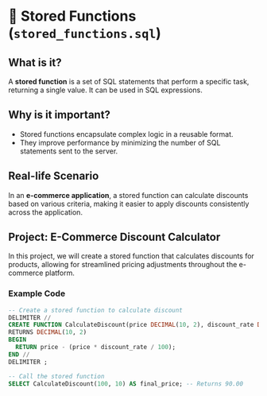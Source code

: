 # 🚀 Stored Functions (`stored_functions.sql`)

## What is it?
A **stored function** is a set of SQL statements that perform a specific task, returning a single value. It can be used in SQL expressions.

## Why is it important?
- Stored functions encapsulate complex logic in a reusable format.
- They improve performance by minimizing the number of SQL statements sent to the server.

## Real-life Scenario
In an **e-commerce application**, a stored function can calculate discounts based on various criteria, making it easier to apply discounts consistently across the application.

## Project: E-Commerce Discount Calculator
In this project, we will create a stored function that calculates discounts for products, allowing for streamlined pricing adjustments throughout the e-commerce platform.

### Example Code
```sql
-- Create a stored function to calculate discount
DELIMITER //
CREATE FUNCTION CalculateDiscount(price DECIMAL(10, 2), discount_rate DECIMAL(5, 2))
RETURNS DECIMAL(10, 2)
BEGIN
  RETURN price - (price * discount_rate / 100);
END //
DELIMITER ;

-- Call the stored function
SELECT CalculateDiscount(100, 10) AS final_price; -- Returns 90.00
